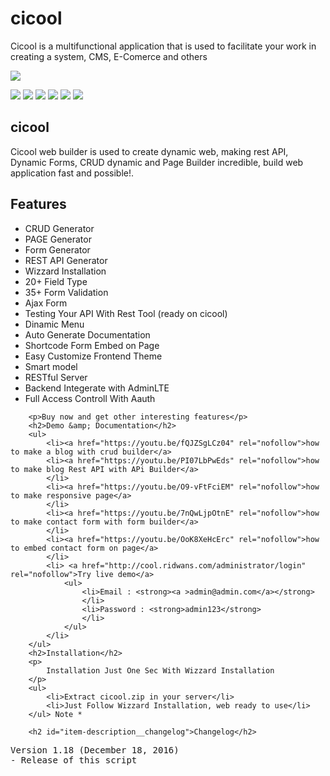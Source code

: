 # cicool
Cicool is a multifunctional application that is used to facilitate your work in creating a system, CMS, E-Comerce and others

<a href="https://codecanyon.net/item/cicool-page-form-rest-api-and-crud-generator/19207897?ref=ridwanskaterocks"><img src="https://vaportechhawaii.com/vapor-content/uploads/2016/10/mbcykvfc.png"></a>

<div >
    <img src="http://heriver.com/uploads/01_landing.png" />
    <img src="http://heriver.com/uploads/02_pagebuilder.png" />
    <img src="http://heriver.com/uploads/03_crudbuilder.png" />
    <img src="http://heriver.com/uploads/04_formbuilder.png" />
    <img src="http://heriver.com/uploads/05_apibuilder.png" />
    <img src="http://heriver.com/uploads/06_wizzard.png" />
    <p>
        <h2>cicool</h2>
        <p>Cicool web builder is used to create dynamic web, making rest API, Dynamic Forms, CRUD dynamic and Page Builder incredible, build web application fast and possible!.</p>
        <h2>Features</h2>
        <ul>
            <li>CRUD Generator</li>
            <li>PAGE Generator</li>
            <li>Form Generator</li>
            <li>REST API Generator</li>
            <li>Wizzard Installation</li>
            <li>20+ Field Type</li>
            <li>35+ Form Validation</li>
            <li>Ajax Form</li>
            <li>Testing Your API With Rest Tool (ready on cicool)</li>
            <li>Dinamic Menu</li>
            <li>Auto Generate Documentation</li>
            <li>Shortcode Form Embed on Page</li>
            <li>Easy Customize Frontend Theme</li>
            <li>Smart model</li>
            <li>RESTful Server</li>
            <li>Backend Integerate with AdminLTE</li>
            <li>Full Access Controll With Aauth</li>
        </ul>
       
        <p>Buy now and get other interesting features</p>
        <h2>Demo &amp; Documentation</h2>
        <ul>
            <li><a href="https://youtu.be/fQJZSgLCz04" rel="nofollow">how to make a blog with crud builder</a>
            <li><a href="https://youtu.be/PI07LbPwEds" rel="nofollow">how to make blog Rest API with APi Builder</a>
            </li>
            <li><a href="https://youtu.be/O9-vFtFciEM" rel="nofollow">how to make responsive page</a>
            </li>
            <li><a href="https://youtu.be/7nQwLjpOtnE" rel="nofollow">how to make contact form with form builder</a>
            </li>
            <li><a href="https://youtu.be/OoK8XeHcErc" rel="nofollow">how to embed contact form on page</a>
            </li>
            <li> <a href="http://cool.ridwans.com/administrator/login" rel="nofollow">Try live demo</a>
                <ul>
                    <li>Email : <strong><a >admin@admin.com</a></strong>
                    </li>
                    <li>Password : <strong>admin123</strong>
                    </li>
                </ul>
            </li>
        </ul>
        <h2>Installation</h2> 
        <p>
        	Installation Just One Sec With Wizzard Installation
        </p>
        <ul>
            <li>Extract cicool.zip in your server</li>
            <li>Just Follow Wizzard Installation, web ready to use</li>
        </ul> Note *
    
        <h2 id="item-description__changelog">Changelog</h2> 
<pre>Version 1.18 (December 18, 2016)
- Release of this script 
</pre>

</div>
